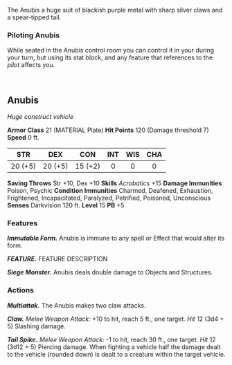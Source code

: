 The Anubis a huge suit of blackish purple metal with sharp silver claws and a spear-tipped tail.


### Piloting Anubis
While seated in the Anubis control room you can control it in your during your turn, but using its stat block, and any feature that references to the *pilot* affects you.

<br>

## Anubis
*Huge construct vehicle*

**Armor Class** 21 (MATERIAL Plate)
**Hit Points** 120 (Damage threshold 7)
**Speed** 0 ft.

|   STR   |   DEX   |   CON   |   INT   |   WIS   |   CHA   |
|:-------:|:-------:|:-------:|:-------:|:-------:|:-------:|
| 20 (+5) | 20 (+5) | 15 (+2) |    0    |    0    |    0    |

**Saving Throws** Str +10, Dex +10
**Skills** *Acrobatics* +15
**Damage Immunities** Poison, Psychic
**Condition Immunities** Charmed, Deafened, Exhaustion, Frightened, Incapacitated, Paralyzed, Petrified, Poisoned, Unconscious
**Senses** Darkvision 120 ft.
**Level** 15 **PB** +5

### Features
***Immutable Form.***
Anubis is immune to any spell or Effect that would alter its form.

***FEATURE.*** FEATURE DESCRIPTION

***Siege Monster.***
Anubis deals double damage to Objects and Structures.


### Actions
***Multiattak.*** The Anubis makes two claw attacks.

***Claw.*** *Melee Weapon Attack:* +10 to hit, reach 5 ft., one target. *Hit* 12 (3d4 + 5) Slashing damage.

***Tail Spike.*** *Melee Weapon Attack:* -1 to hit, reach 30 ft., one target. *Hit* 12 (3d12 + 5) Piercing damage. When fighting a vehicle half the damage dealt to the vehicle (rounded down) is dealt to a creature within the target vehicle.
